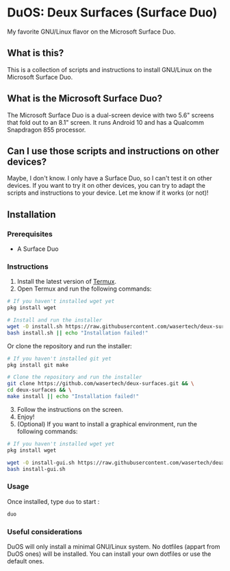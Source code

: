 # DuOS: Deux Surfaces (Surface Duo)

My favorite GNU/Linux flavor on the Microsoft Surface Duo.

## What is this?

This is a collection of scripts and instructions to install GNU/Linux on the Microsoft Surface Duo.

## What is the Microsoft Surface Duo?

The Microsoft Surface Duo is a dual-screen device with two 5.6" screens that fold out to an 8.1" screen. It runs Android 10 and has a Qualcomm Snapdragon 855 processor.

## Can I use those scripts and instructions on other devices?

Maybe, I don't know. I only have a Surface Duo, so I can't test it on other devices. If you want to try it on other devices, you can try to adapt the scripts and instructions to your device. Let me know if it works (or not)!

## Installation

### Prerequisites

- A Surface Duo

### Instructions

1. Install the latest version of [Termux](https://termux.com/).
2. Open Termux and run the following commands:

```bash
# If you haven't installed wget yet
pkg install wget

# Install and run the installer
wget -O install.sh https://raw.githubusercontent.com/wasertech/deux-surfaces/master/install.sh && \
bash install.sh || echo "Installation failed!"
```

Or clone the repository and run the installer:

```bash
# If you haven't installed git yet
pkg install git make

# Clone the repository and run the installer
git clone https://github.com/wasertech/deux-surfaces.git && \
cd deux-surfaces && \
make install || echo "Installation failed!"
```

3. Follow the instructions on the screen.
4. Enjoy!
5. (Optional) If you want to install a graphical environment, run the following commands:

```bash
# If you haven't installed wget yet
pkg install wget

wget -O install-gui.sh https://raw.githubusercontent.com/wasertech/deux-surfaces/master/install-gui.sh
bash install-gui.sh
```

### Usage

Once installed, type `duo` to start :

```bash
duo
```

### Useful considerations

DuOS will only install a minimal GNU/Linux system. No dotfiles (appart from DuOS ones) will be installed. You can install your own dotfiles or use the default ones.
